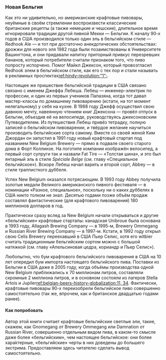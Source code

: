 ### Новая Бельгия

Как это ни удивительно, но американские крафтовые пивовары, неуёмные в своём стремлении воспроизвести классические британские рецепты (а также немецкие и чешские), длительное время игнорировали традиции другой пивной Мекки — Бельгии. К началу 90-х годов в США производился только один эль в бельгийском стиле — Redhook Ale — и тот при достаточно анекдотических обстоятельствах: дрожжи для нового эля 1982 года были позаимствованы в Университете Вашингтона, и они придавали напитку приторный привкус перезревших бананов, который потребители считали признаком того, что пиво попросту испорчено. Помог Майкл Джексон, который провозгласил Redhook элем в бельгийском стиле, как его с тех пор и стали называть в рекламных проспектах[ref:hindy-revolution:"1":]().

Настоящее же пришествие бельгийской традиции в США связано связано с именем Джеффа Лебеша. Лебеш — инженер-электрик по профессии, и один из первых учеников Папазяна, когда тот давал мастер-классы по домашнему пивоварению (кстати, на тот момент нелегальному) у себя на кухне. В 1988 году Джефф осуществил свою давнюю мечту, навеянную чтением книг Джексона — провёл отпуск в Бельгии, объездив её на велосипеде, руководствуясь джексоновским Путеводителем. Из путешествия Лебеш привёз тетрадку, полную записей о бельгийском пивоварении, и твёрдое желание научиться производить бельгийские сорта самому. Вместе со своей женой Ким Джордан он запустил в 1991 году новый крафтовый стартап под названием New Belgium Brewery — прямо в подвале своего старого дома в Форт Коллинзе. На логотипе компании изображён велосипед, а первый сорт супруги так и назвали Fat Tire — «Толстая шина», и это был янтарный эль в стиле *Spéciale Belge* (см. главу «Специальное бельгийское»). Вскоре Лебеш начал варить и второй сорт, Abbey — в стиле трапписткого дуббеля.

Успех New Belgium оказался потрясающим. В 1993 году Abbey получила золотые медали Великого американского пивного фестиваля — в номинации «Разное, специальное», поскольку ни о каких дуббелях в США никто толком не знал. Десятью годами позже объём продаж составлял фантастические (для крафтового пивоварения) 180 миллионов долларов в год.

Практически сразу вслед за New Belgium начали открываться и другие «бельгийские» крафтовые стартапы: канадская Unibroue была основана в 1993 году, Allagash Brewing Company — в 1995-м, Brewery Ommegang и Russian River Brewing Company — в 1997-м. Кстати, в 1992 году открыл свою Celis Brewery переехавший в США Пьер Селис, хотя его witbier считать традиционным бельгийским сортом можно с большой натяжкой (см. главу «Апельсиновая цедра, кориандр и Пьер Селис»).

Любопытно, что бум крафтового бельгийского пивоварения в США на 10 лет опередил бум импорта настоящего бельгийского пива. Поставки из Бельгии в США даже в 2005 году, когда объёмы производства одной New Belgium приближались к 70 миллионам литров, составляли скромные 2 миллиона литров, и в основном состояли из лагеров Stella Artois и Jupiler[ref:belgian-beers-history-globalization:11, 34](). Фактически, крафтовые пивовары 90-х переизобрели бельгийское пиво совершенно самостоятельно (так же, впрочем, как и британское двадцатью годами ранее).

#### Как попробовать

Автор этой книги считает крафтовые бельгийские светлые эли, такие, скажем, как Gnomegang от Brewery Ommegang или Damnation от Russian River, совершенно отдельным видом пива, в каком-то смысле даже более «бельгийским», чем настоящее бельгийское: они более хара́ктерные, «бельгийские» черты в них доведены до большего экстрима. Предоставляем здесь читателю сделать вывод самостоятельно.